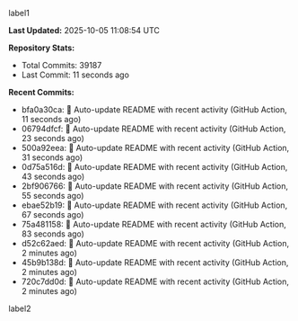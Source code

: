 
label1 
<!-- ACTIVITY_START -->
**Last Updated:** 2025-10-05 11:08:54 UTC

**Repository Stats:**
- Total Commits: 39187
- Last Commit: 11 seconds ago

**Recent Commits:**
- bfa0a30ca: 🤖 Auto-update README with recent activity (GitHub Action, 11 seconds ago)
- 06794dfcf: 🤖 Auto-update README with recent activity (GitHub Action, 23 seconds ago)
- 500a92eea: 🤖 Auto-update README with recent activity (GitHub Action, 31 seconds ago)
- 0d75a516d: 🤖 Auto-update README with recent activity (GitHub Action, 43 seconds ago)
- 2bf906766: 🤖 Auto-update README with recent activity (GitHub Action, 55 seconds ago)
- ebae52b19: 🤖 Auto-update README with recent activity (GitHub Action, 67 seconds ago)
- 75a481158: 🤖 Auto-update README with recent activity (GitHub Action, 83 seconds ago)
- d52c62aed: 🤖 Auto-update README with recent activity (GitHub Action, 2 minutes ago)
- 45b9b138d: 🤖 Auto-update README with recent activity (GitHub Action, 2 minutes ago)
- 720c7dd0d: 🤖 Auto-update README with recent activity (GitHub Action, 2 minutes ago)
<!-- ACTIVITY_END -->

label2
